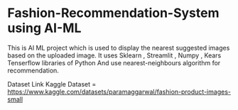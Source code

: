 # Fashion-Recommendation-System using AI-ML
This is AI ML project which is used to display the nearest suggested images based on the uploaded image.
It uses Sklearn , Streamlit , Numpy , Kears Tenserflow libraries of Python
And use nearest-neighbours algorithm for recommendation.

Dataset Link
Kaggle Dataset = https://www.kaggle.com/datasets/paramaggarwal/fashion-product-images-small
